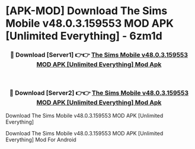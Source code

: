 # [APK-MOD] Download The Sims Mobile v48.0.3.159553 MOD APK [Unlimited Everything] - 6zm1d


<div align="center">
<h3>🔴 Download [Server1] 👉👉 <a href="https://apk-comot.site?title=The_Sims_Mobile_v48.0.3.159553_MOD_APK_[Unlimited_Everything]">The Sims Mobile v48.0.3.159553 MOD APK [Unlimited Everything] Mod Apk</a></h3><br>
<h3>🔴 Download [Server2] 👉👉 <a href="https://apk-comot.site?title=The_Sims_Mobile_v48.0.3.159553_MOD_APK_[Unlimited_Everything]">The Sims Mobile v48.0.3.159553 MOD APK [Unlimited Everything] Mod Apk</a></h3>
</div>



Download The Sims Mobile v48.0.3.159553 MOD APK [Unlimited Everything] 

Download The Sims Mobile v48.0.3.159553 MOD APK [Unlimited Everything] Mod For Android